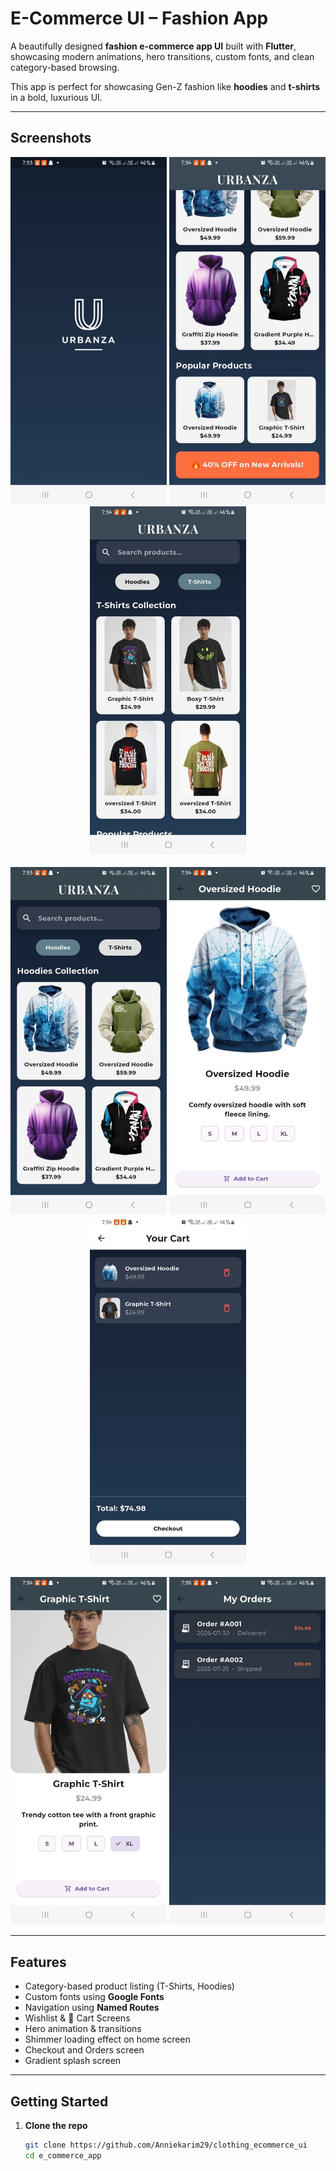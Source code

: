 # E-Commerce UI – Fashion App

A beautifully designed **fashion e-commerce app UI** built with **Flutter**, showcasing modern animations, hero transitions, custom fonts, and clean category-based browsing.

This app is perfect for showcasing Gen-Z fashion like **hoodies** and **t-shirts** in a bold, luxurious UI.

---

## Screenshots

<div align="center">
  <img src="assets/screenshots/spalshscreen.jpg" width="250"/>
  <img src="assets/screenshots/homescreen.jpg" width="250"/>
  <img src="assets/screenshots/home_tshirts.jpg" width="250"/>
  <br/><br/>
  <img src="assets/screenshots/home_hoodies.jpg" width="250"/>
  <img src="assets/screenshots/productdetails.jpg" width="250"/>
  <img src="assets/screenshots/cart.jpg" width="250"/>
  <br/><br/>
  <img src="assets/screenshots/productdetailss.jpg" width="250"/>
  <img src="assets/screenshots/orders.jpg" width="250"/>
</div>

---

## Features

-  Category-based product listing (T-Shirts, Hoodies)
-  Custom fonts using **Google Fonts**
-  Navigation using **Named Routes**
-  Wishlist & 🛒 Cart Screens
-  Hero animation & transitions
-  Shimmer loading effect on home screen
-  Checkout and Orders screen
-  Gradient splash screen

---

##  Getting Started

1. **Clone the repo**
   ```bash
   git clone https://github.com/Anniekarim29/clothing_ecommerce_ui
   cd e_commerce_app
